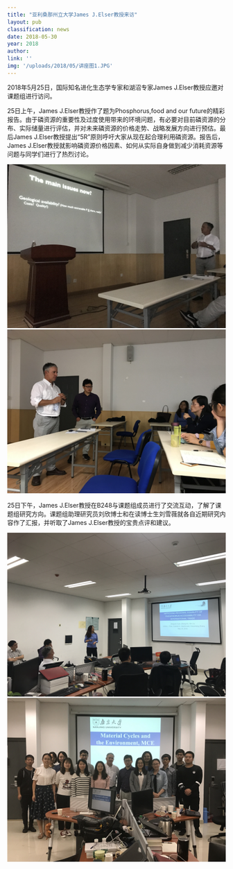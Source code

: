 ```yaml
---
title: "亚利桑那州立大学James J.Elser教授来访"
layout: pub
classification: news
date: 2018-05-30
year: 2018
author: 
link: ''
img: '/uploads/2018/05/讲座图1.JPG'
---
```

2018年5月25日，国际知名进化生态学专家和湖沼专家James J.Elser教授应邀对课题组进行访问。

25日上午，James J.Elser教授作了题为Phosphorus,food and our future的精彩报告。由于磷资源的重要性及过度使用带来的环境问题，有必要对目前磷资源的分布、实际储量进行评估，并对未来磷资源的价格走势、战略发展方向进行预估。最后James J.Elser教授提出“5R”原则呼吁大家从现在起合理利用磷资源。报告后，James J.Elser教授就影响磷资源价格因素、如何从实际自身做到减少消耗资源等问题与同学们进行了热烈讨论。

![](/uploads/2018/05/讲座图1.JPG)![](/uploads/2018/05/讲座图2.JPG)

25日下午，James J.Elser教授在B248与课题组成员进行了交流互动，了解了课题组研究方向。课题组助理研究员刘欣博士和在读博士生刘雪薇就各自近期研究内容作了汇报，并听取了James J.Elser教授的宝贵点评和建议。

![](/uploads/2018/05/下午图1.jpg)![](/uploads/2018/05/下午图2.jpg)